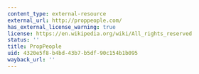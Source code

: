 ```yaml
---
content_type: external-resource
external_url: http://proppeople.com/
has_external_license_warning: true
license: https://en.wikipedia.org/wiki/All_rights_reserved
status: ''
title: PropPeople
uid: 4320e5f8-b4bd-43b7-b5df-90c154b1b095
wayback_url: ''
---
```

